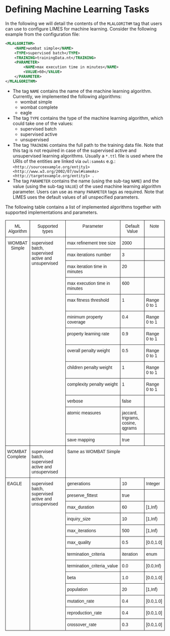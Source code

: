 # Defining Machine Learning Tasks

In the following we will detail the contents of the `MLALGORITHM` tag
that users can use to configure LIMES for machine learning.
Consider the following example from the configuration file:

```xml
<MLALGORITHM>
    <NAME>wombat simple</NAME>
    <TYPE>supervised batch</TYPE>
    <TRAINING>trainingData.nt</TRAINING>
    <PARAMETER> 
        <NAME>max execution time in minutes</NAME>
        <VALUE>60</VALUE>
    </PARAMETER>
</MLALGORITHM>
```

* The tag `NAME` contains the name of the machine learning algorithm. Currently, we implemented the following algorithms:
    + wombat simple
    + wombat complete
    + eagle
* The tag `TYPE` contains the type of the machine learning algorithm, which could take one of the values:
    + supervised batch
    + supervised active
    + unsupervised
* The tag `TRAINING` contains the full path to the training data file. Note that this tag is not required in case of the supervised active and unsupervised learning algorithms. Usually a `*.ttl` file is used where the URIs of the entities are linked via `owl:sameAs` e.g.: ```<http://sourceexample.org/entity1> <http://www.w3.org/2002/07/owl#sameAs><http://targetexample.org/entity1> . ```
* The tag `PARAMETER` contains the name (using the sub-tag `NAME`) and the value (using the sub-tag `VALUE`) of the used machine learning algorithm parameter. Users can use as many `PARAMETER` tags as required. Note that LIMES uses the default values of all unspecified parameters. 

The following table contains a list of implemented algorithms together with supported implementations and parameters.

<style type="text/css">
.tg  {border-collapse:collapse;border-spacing:0;}
.tg td{font-family:Arial, sans-serif;font-size:14px;padding:10px 5px;border-style:solid;border-width:1px;overflow:hidden;word-break:normal;}
.tg th{font-family:Arial, sans-serif;font-size:14px;font-weight:normal;padding:10px 5px;border-style:solid;border-width:1px;overflow:hidden;word-break:normal;}
.tg .tg-baqh{text-align:center;vertical-align:top}
.tg .tg-yw4l{vertical-align:top}
</style>
<table class="tg">
  <tr>
    <th class="tg-yw4l">ML Algorithm<br></th>
    <th class="tg-yw4l">Supported types<br></th>
    <th class="tg-yw4l">Parameter</th>
    <th class="tg-yw4l">Default Value<br></th>
    <th class="tg-yw4l">Note</th>
  </tr>
  <tr>
    <td class="tg-baqh" rowspan="13">WOMBAT Simple<br></td>
    <td class="tg-yw4l" rowspan="13">supervised batch, supervised active and unsupervised</td>
    <td class="tg-yw4l">max refinement tree size</td>
    <td class="tg-yw4l">2000</td>
    <td class="tg-yw4l"></td>
  </tr>
  <tr>
    <td class="tg-yw4l">max iterations number</td>
    <td class="tg-yw4l">3</td>
    <td class="tg-yw4l"></td>
  </tr>
  <tr>
    <td class="tg-yw4l">max iteration time in minutes</td>
    <td class="tg-yw4l">20</td>
    <td class="tg-yw4l"></td>
  </tr>
  <tr>
    <td class="tg-yw4l">max execution time in minutes</td>
    <td class="tg-yw4l">600</td>
    <td class="tg-yw4l"></td>
  </tr>
  <tr>
    <td class="tg-yw4l">max fitness threshold</td>
    <td class="tg-yw4l">1</td>
    <td class="tg-yw4l">Range 0 to 1</td>
  </tr>
  <tr>
    <td class="tg-yw4l">minimum property coverage</td>
    <td class="tg-yw4l">0.4</td>
    <td class="tg-yw4l">Range 0 to 1</td>
  </tr>
  <tr>
    <td class="tg-yw4l">property learning rate</td>
    <td class="tg-yw4l">0.9</td>
    <td class="tg-yw4l">Range 0 to 1</td>
  </tr>
  <tr>
    <td class="tg-yw4l">overall penalty weight</td>
    <td class="tg-yw4l">0.5<br></td>
    <td class="tg-yw4l">Range 0 to 1<br></td>
  </tr>
  <tr>
    <td class="tg-yw4l">children penalty weight</td>
    <td class="tg-yw4l">1</td>
    <td class="tg-yw4l">Range 0 to 1</td>
  </tr>
  <tr>
    <td class="tg-yw4l">complexity penalty weight</td>
    <td class="tg-yw4l">1</td>
    <td class="tg-yw4l">Range 0 to 1</td>
  </tr>
  <tr>
    <td class="tg-yw4l">verbose</td>
    <td class="tg-yw4l">false</td>
    <td class="tg-yw4l"></td>
  </tr>
  <tr>
    <td class="tg-yw4l">atomic measures</td>
    <td class="tg-yw4l">jaccard, trigrams, cosine, qgrams</td>
    <td class="tg-yw4l"></td>
  </tr>
  <tr>
    <td class="tg-yw4l">save mapping</td>
    <td class="tg-yw4l">true</td>
    <td class="tg-yw4l"></td>
  </tr>
  <tr>
    <td class="tg-yw4l">WOMBAT Complete<br></td>
    <td class="tg-yw4l">supervised batch, supervised active and unsupervised</td>
    <td class="tg-yw4l" colspan="3">Same as WOMBAT Simple<br></td>
  </tr>
  <tr>
    <td class="tg-yw4l" rowspan="13">EAGLE</td>
    <td class="tg-yw4l" rowspan="13">supervised batch, supervised active and unsupervised</td>
    <td class="tg-yw4l">generations</td>
    <td class="tg-yw4l">10</td>
    <td class="tg-yw4l">Integer</td>
  </tr>
  <tr>
    <td class="tg-yw4l">preserve_fittest</td>
    <td class="tg-yw4l">true</td>
    <td class="tg-yw4l"></td>
  </tr>
  <tr>
    <td class="tg-yw4l">max_duration</td>
    <td class="tg-yw4l">60</td>
    <td class="tg-yw4l">[1,Inf)</td>
  </tr>
  <tr>
    <td class="tg-yw4l">inquiry_size</td>
    <td class="tg-yw4l">10</td>
    <td class="tg-yw4l">[1,Inf)</td>
  </tr>
  <tr>
    <td class="tg-yw4l">max_iterations</td>
    <td class="tg-yw4l">500</td>
    <td class="tg-yw4l">[1,Inf)</td>
  </tr>
  <tr>
    <td class="tg-yw4l">max_quality</td>
    <td class="tg-yw4l">0.5</td>
    <td class="tg-yw4l">[0.0,1.0]</td>
  </tr>
  <tr>
    <td class="tg-yw4l">termination_criteria</td>
    <td class="tg-yw4l">iteration</td>
    <td class="tg-yw4l">enum</td>
  </tr>
  <tr>
    <td class="tg-yw4l">termination_criteria_value</td>
    <td class="tg-yw4l">0.0</td>
    <td class="tg-yw4l">[0.0,Inf)</td>
  </tr>
  <tr>
    <td class="tg-yw4l">beta</td>
    <td class="tg-yw4l">1.0</td>
    <td class="tg-yw4l">[0.0,1.0]</td>
  </tr>
  <tr>
    <td class="tg-yw4l">population</td>
    <td class="tg-yw4l">20</td>
    <td class="tg-yw4l">[1,Inf)</td>
  </tr>
  <tr>
    <td class="tg-yw4l">mutation_rate</td>
    <td class="tg-yw4l">0.4</td>
    <td class="tg-yw4l">[0.0,1.0]</td>
  </tr>
  <tr>
    <td class="tg-yw4l">reproduction_rate</td>
    <td class="tg-yw4l">0.4</td>
    <td class="tg-yw4l">[0.0,1.0]</td>
  </tr>
  <tr>
    <td class="tg-yw4l">crossover_rate</td>
    <td class="tg-yw4l">0.3</td>
    <td class="tg-yw4l">[0.0,1.0]</td>
  </tr>
</table>
    	
 

